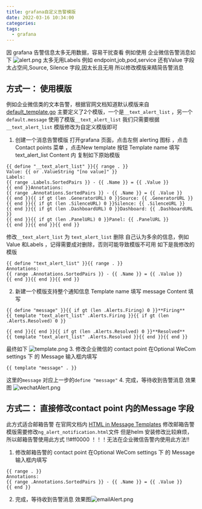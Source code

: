 ```yaml
---
title: grafana自定义告警模版
date: 2022-03-16 10:34:00
categories:
tags:
  - grafana
---
```


因 grafana 告警信息太多无用数据，容易干扰查看
例如使用 企业微信告警消息如下
![alert.png](alert.png)
太多无用Labels 例如 endpoint,job,pod,service 
还有Value 字段太占空间,Source, Silence 字段,因太长且无用
所以修改模版来精简告警消息

## 方式一： 使用模版
例如企业微信类的文本告警，根据官网文档知道默认模版来自 [default_template.go](https://github.com/grafana/grafana/blob/main/pkg/services/ngalert/notifier/channels/default_template.go) 
主要定义了2个模版，一个是`__text_alert_list` ，另一个`default.message` 使用了模版`__text_alert_list`
我们只需要根据`__text_alert_list` 模版修改为自定义模版即可
1. 创建一个消息告警模版
打开grafana 页面，点击左侧 alerting 图标 ，点击 Contact points 菜单 ，点击New template 按钮
Template name 填写 text_alert_list
Content 内 复制如下原始模版
<!-- more -->
```
{{ define "__text_alert_list" }}{{ range . }}
Value: {{ or .ValueString "[no value]" }}
Labels:
{{ range .Labels.SortedPairs }} - {{ .Name }} = {{ .Value }}
{{ end }}Annotations:
{{ range .Annotations.SortedPairs }} - {{ .Name }} = {{ .Value }}
{{ end }}{{ if gt (len .GeneratorURL) 0 }}Source: {{ .GeneratorURL }}
{{ end }}{{ if gt (len .SilenceURL) 0 }}Silence: {{ .SilenceURL }}
{{ end }}{{ if gt (len .DashboardURL) 0 }}Dashboard: {{ .DashboardURL }}
{{ end }}{{ if gt (len .PanelURL) 0 }}Panel: {{ .PanelURL }}
{{ end }}{{ end }}{{ end }}
```
修改`__text_alert_list` 为 `text_alert_list`
删除 自己认为多余的信息，例如Value 和Labels ，记得需要成对删除，否则可能导致模版不可用
如下是我修改的模版
```
{{ define "text_alert_list" }}{{ range . }}
Annotations:
{{ range .Annotations.SortedPairs }} - {{ .Name }} = {{ .Value }}
{{ end }}{{ end }}{{ end }}
```
2. 新建一个模版支持整个通知信息
Template name 填写 message
Content 填写
```
{{ define "message" }}{{ if gt (len .Alerts.Firing) 0 }}**Firing**
{{ template "text_alert_list" .Alerts.Firing }}{{ if gt (len .Alerts.Resolved) 0 }}

{{ end }}{{ end }}{{ if gt (len .Alerts.Resolved) 0 }}**Resolved**
{{ template "text_alert_list" .Alerts.Resolved }}{{ end }}{{ end }}
```
最终如下
![template.png](template.png)
3. 修改企业微信的 contact point
在Optional WeCom settings 下 的 Message 输入框内填写
```
{{ template "message" . }}
```
这里的`message` 对应上一步的`define "message"` 
4. 完成，等待收到告警消息
效果图
![wechatAlert.png](wechatAlert.png)
## 方式二： 直接修改contact point 内的Message 字段
此方式适合邮箱告警
在官网文档内 [HTML in Message Templates](https://grafana.com/docs/grafana/latest/alerting/unified-alerting/message-templating/#html-in-message-templates) 
修改邮箱告警模版需要修改`ng_alert_notification.html`文件
但是helm 安装修改比较麻烦，所以邮箱告警使用此方式
!!#ff0000 ！！！无法在企业微信告警内使用此方法!!
1. 修改邮箱告警的 contact point
在Optional WeCom settings 下 的 Message 输入框内填写
```
{{ range . }}
Annotations:
{{ range .Annotations.SortedPairs }} - {{ .Name }} = {{ .Value }}
{{ end }}
```
2. 完成，等待收到告警消息
效果图![emailAlert.png](emailAlert.png)

